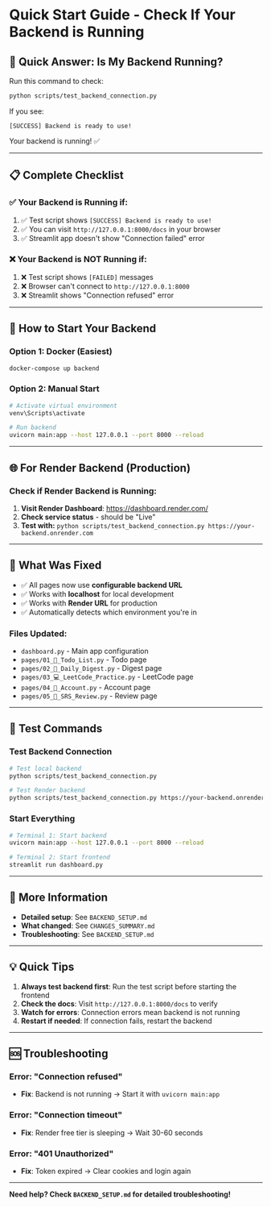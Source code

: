 # Quick Start Guide - Check If Your Backend is Running

## 🎯 Quick Answer: Is My Backend Running?

Run this command to check:
```bash
python scripts/test_backend_connection.py
```

If you see:
```
[SUCCESS] Backend is ready to use!
```
Your backend is running! ✅

---

## 📋 Complete Checklist

### ✅ Your Backend is Running if:
1. ✅ Test script shows `[SUCCESS] Backend is ready to use!`
2. ✅ You can visit `http://127.0.0.1:8000/docs` in your browser
3. ✅ Streamlit app doesn't show "Connection failed" error

### ❌ Your Backend is NOT Running if:
1. ❌ Test script shows `[FAILED]` messages
2. ❌ Browser can't connect to `http://127.0.0.1:8000`
3. ❌ Streamlit shows "Connection refused" error

---

## 🚀 How to Start Your Backend

### Option 1: Docker (Easiest)
```bash
docker-compose up backend
```

### Option 2: Manual Start
```bash
# Activate virtual environment
venv\Scripts\activate

# Run backend
uvicorn main:app --host 127.0.0.1 --port 8000 --reload
```

---

## 🌐 For Render Backend (Production)

### Check if Render Backend is Running:
1. **Visit Render Dashboard**: https://dashboard.render.com/
2. **Check service status** - should be "Live"
3. **Test with:** `python scripts/test_backend_connection.py https://your-backend.onrender.com`

---

## 🔧 What Was Fixed

- ✅ All pages now use **configurable backend URL**
- ✅ Works with **localhost** for local development
- ✅ Works with **Render URL** for production
- ✅ Automatically detects which environment you're in

### Files Updated:
- `dashboard.py` - Main app configuration
- `pages/01_🎯_Todo_List.py` - Todo page
- `pages/02_📰_Daily_Digest.py` - Digest page
- `pages/03_💻_LeetCode_Practice.py` - LeetCode page
- `pages/04_👤_Account.py` - Account page
- `pages/05_🧠_SRS_Review.py` - Review page

---

## 🧪 Test Commands

### Test Backend Connection
```bash
# Test local backend
python scripts/test_backend_connection.py

# Test Render backend
python scripts/test_backend_connection.py https://your-backend.onrender.com
```

### Start Everything
```bash
# Terminal 1: Start backend
uvicorn main:app --host 127.0.0.1 --port 8000 --reload

# Terminal 2: Start frontend
streamlit run dashboard.py
```

---

## 📖 More Information

- **Detailed setup**: See `BACKEND_SETUP.md`
- **What changed**: See `CHANGES_SUMMARY.md`
- **Troubleshooting**: See `BACKEND_SETUP.md`

---

## 💡 Quick Tips

1. **Always test backend first**: Run the test script before starting the frontend
2. **Check the docs**: Visit `http://127.0.0.1:8000/docs` to verify
3. **Watch for errors**: Connection errors mean backend is not running
4. **Restart if needed**: If connection fails, restart the backend

---

## 🆘 Troubleshooting

### Error: "Connection refused"
- **Fix**: Backend is not running → Start it with `uvicorn main:app`

### Error: "Connection timeout"
- **Fix**: Render free tier is sleeping → Wait 30-60 seconds

### Error: "401 Unauthorized"
- **Fix**: Token expired → Clear cookies and login again

---

**Need help? Check `BACKEND_SETUP.md` for detailed troubleshooting!**
